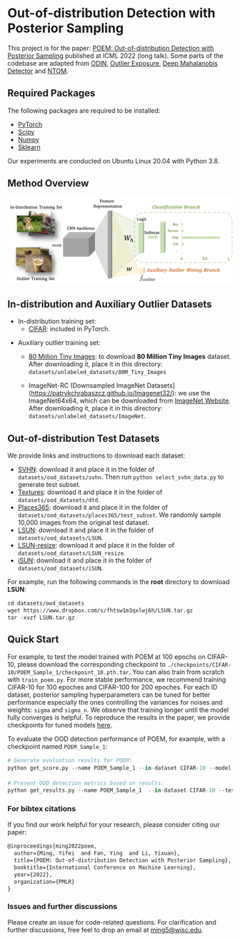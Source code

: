 # Out-of-distribution Detection with Posterior Sampling
This project is for the paper: [POEM: Out-of-distribution Detection with Posterior Sampling](https://arxiv.org/abs/2206.13687) published at ICML 2022 (long talk). Some parts of the codebase are adapted from [ODIN](https://github.com/facebookresearch/odin), [Outlier Exposure](https://github.com/hendrycks/outlier-exposure), [Deep Mahalanobis Detector](https://github.com/pokaxpoka/deep_Mahalanobis_detector) and [NTOM](https://github.com/jfc43/informative-outlier-mining).

## Required Packages

The following packages are required to be installed:

- [PyTorch](https://pytorch.org/)
- [Scipy](https://github.com/scipy/scipy)
- [Numpy](http://www.numpy.org/)
- [Sklearn](https://scikit-learn.org/stable/)

Our experiments are conducted on Ubuntu Linux 20.04 with Python 3.8.

## Method Overview

![framework](framework.png)


## In-distribution and Auxiliary Outlier Datasets

- In-distribution training set:
  - [CIFAR](https://www.cs.toronto.edu/~kriz/cifar.html): included in PyTorch.

* Auxiliary outlier training set:

  * [80 Million Tiny Images](https://groups.csail.mit.edu/vision/TinyImages/): to download **80 Million Tiny Images** dataset. After downloading it, place it in this directory: `datasets/unlabeled_datasets/80M_Tiny_Images`


  * ImageNet-RC (Downsampled ImageNet Datasets](https://patrykchrabaszcz.github.io/Imagenet32/): we use the ImageNet64x64, which can be downloaded from [ImageNet Website](http://image-net.org/download-images). After downloading it, place it in this directory: `datasets/unlabeled_datasets/ImageNet`. 
## Out-of-distribution Test Datasets

We provide links and instructions to download each dataset:

* [SVHN](http://ufldl.stanford.edu/housenumbers/test_32x32.mat): download it and place it in the folder of `datasets/ood_datasets/svhn`. Then run `python select_svhn_data.py` to generate test subset.
* [Textures](https://www.robots.ox.ac.uk/~vgg/data/dtd/download/dtd-r1.0.1.tar.gz): download it and place it in the folder of `datasets/ood_datasets/dtd`.
* [Places365](http://data.csail.mit.edu/places/places365/test_256.tar): download it and place it in the folder of `datasets/ood_datasets/places365/test_subset`. We randomly sample 10,000 images from the original test dataset.
* [LSUN](https://www.dropbox.com/s/fhtsw1m3qxlwj6h/LSUN.tar.gz): download it and place it in the folder of `datasets/ood_datasets/LSUN`.
* [LSUN-resize](https://www.dropbox.com/s/moqh2wh8696c3yl/LSUN_resize.tar.gz): download it and place it in the folder of `datasets/ood_datasets/LSUN_resize`.
* [iSUN](https://www.dropbox.com/s/ssz7qxfqae0cca5/iSUN.tar.gz): download it and place it in the folder of `datasets/ood_datasets/iSUN`.

For example, run the following commands in the **root** directory to download **LSUN**:
```
cd datasets/ood_datasets
wget https://www.dropbox.com/s/fhtsw1m3qxlwj6h/LSUN.tar.gz
tar -xvzf LSUN.tar.gz
```

## Quick Start 

For example, to test the model trained with POEM at 100 epochs on CIFAR-10, please download the corresponding checkpoint to `./checkpoints/CIFAR-10/POEM_Sample_1/checkpoint_10.pth.tar`. You can also train from scratch with `train_poem.py`. For more stable performance, we recommend training CIFAR-10 for 100 epoches and CIFAR-100 for 200 epoches. For each ID dataset, posterior sampling hyperparameters can be tuned for better performance especially the ones controlling the variances for noises and weights: `sigma` and `sigma_n`. We observe that training longer until the model fully converges is helpful. To reproduce the results in the paper, we provide checkpoints for tuned models [here](https://www.dropbox.com/sh/tsqwbob249gouzy/AABS21uLcB1TdwoHxMQpOXpia?dl=0).


To evaluate the OOD detection performance of POEM, for example, with a checkpoint named `POEM_Sample_1`:

```python
# Generate evaluation results for POEM:
python get_score.py --name POEM_Sample_1 --in-dataset CIFAR-10 --model-arch densenet --test_epochs 100

# Present OOD detection metrics based on results:
python get_results.py --name POEM_Sample_1  --in-dataset CIFAR-10 --test_epochs 100
```

### For bibtex citations
If you find our work helpful for your research, please consider citing our paper:
```
@inproceedings{ming2022poem,
  author={Ming, Yifei  and Fan, Ying  and Li, Yixuan},
  title={POEM: Out-of-distribution Detection with Posterior Sampling},
  booktitle={International Conference on Machine Learning},
  year={2022},
  organization={PMLR}
}
```

### Issues and further discussions

Please create an issue for code-related questions. For clarification and further discussions, free feel to drop an email at ming5@wisc.edu.
